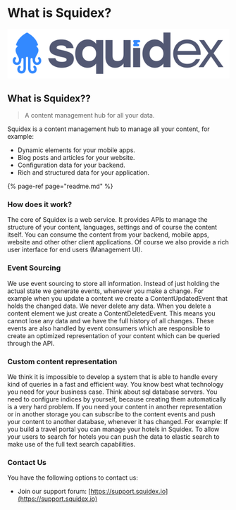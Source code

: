# What is Squidex?

![Squidex Logo](../.gitbook/assets/logo-wide.png)

## What is Squidex??

> A content management hub for all your data.

Squidex is a content management hub to manage all your content, for example:

* Dynamic elements for your mobile apps.
* Blog posts and articles for your website.
* Configuration data for your backend.
* Rich and structured data for your application.

{% page-ref page="readme.md" %}

### How does it work?

The core of Squidex is a web service. It provides APIs to manage the structure of your content, languages, settings and of course the content itself. You can consume the content from your backend, mobile apps, website and other other client applications. Of course we also provide a rich user interface for end users \(Management UI\).

### Event Sourcing

We use event sourcing to store all information. Instead of just holding the actual state we generate events, whenever you make a change. For example when you update a content we create a ContentUpdatedEvent that holds the changed data. We never delete any data. When you delete a content element we just create a ContentDeletedEvent. This means you cannot lose any data and we have the full history of all changes. These events are also handled by event consumers which are responsible to create an optimized representation of your content which can be queried through the API.

### Custom content representation

We think it is impossible to develop a system that is able to handle every kind of queries in a fast and efficient way. You know best what technology you need for your business case. Think about sql database servers. You need to configure indices by yourself, because creating them automatically is a very hard problem. If you need your content in another representation or in another storage you can subscribe to the content events and push your content to another database, whenever it has changed. For example: If you build a travel portal you can manage your hotels in Squidex. To allow your users to search for hotels you can push the data to elastic search to make use of the full text search capabilities.

### Contact Us

You have the following options to contact us:

* Join our support forum: [https://support.squidex.io](https://support.squidex.io)

